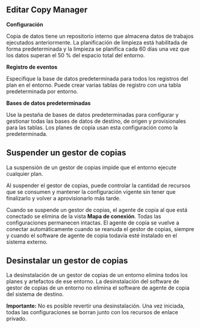 Editar Copy Manager
-------------------

**Configuración**

Copia de datos tiene un repositorio interno que almacena datos de trabajos ejecutados anteriormente. La planificación de limpieza está habilitada de forma predeterminada y la limpieza se planifica cada 60 días una vez que los datos superan el 50 % del espacio total del entorno.

**Registro de eventos**

Especifique la base de datos predeterminada para todos los registros del plan en el entorno. Puede crear varias tablas de registro con una tabla predeterminada por entorno.

**Bases de datos predeterminadas**

Use la pestaña de bases de datos predeterminadas para configurar y gestionar todas las bases de datos de destino, de origen y provisionales para las tablas. Los planes de copia usan esta configuración como la predeterminada.

Suspender un gestor de copias
-----------------------------

La suspensión de un gestor de copias impide que el entorno ejecute cualquier plan.

Al suspender el gestor de copias, puede controlar la cantidad de recursos que se consumen y mantener la configuración vigente sin tener que finalizarlo y volver a aprovisionarlo más tarde.

Cuando se suspende un gestor de copias, el agente de copia al que está conectado se elimina de la vista **Mapa de conexión**. Todas las configuraciones permanecen intactas. El agente de copia se vuelve a conectar automáticamente cuando se reanuda el gestor de copias, siempre y cuando el software de agente de copia todavía esté instalado en el sistema externo.

Desinstalar un gestor de copias
-------------------------------

La desinstalación de un gestor de copias de un entorno elimina todos los planes y artefactos de ese entorno. La desinstalación del software de gestor de copias de un entorno no elimina el software de agente de copia del sistema de destino.

**Importante:** No es posible revertir una desinstalación. Una vez iniciada, todas las configuraciones se borran junto con los recursos de enlace privado.
